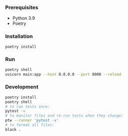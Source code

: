 ### Prerequisites

- Python 3.9
- Poetry

### Installation

```bash
poetry install
```

### Run

```bash
poetry shell
uvicorn main:app --host 0.0.0.0 --port 8000 --reload
```

### Development
```bash
poetry install
poetry shell
# to run tests once:
pytest -v
# to monitor files and re-run tests when they change:
ptw --runner 'pytest -v'
# to format all files:
black .
```